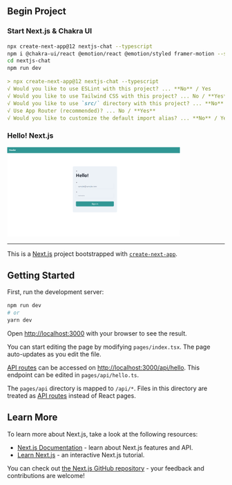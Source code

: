 
## Begin Project 

### Start Next.js & Chakra UI

```bash
npx create-next-app@12 nextjs-chat --typescript
npm i @chakra-ui/react @emotion/react @emotion/styled framer-motion --save
cd nextjs-chat
npm run dev
```

```markdown
> npx create-next-app@12 nextjs-chat --typescript
√ Would you like to use ESLint with this project? ... **No** / Yes
√ Would you like to use Tailwind CSS with this project? ... No / **Yes**
√ Would you like to use `src/` directory with this project? ... **No** / Yes
√ Use App Router (recommended)? ... No / **Yes**
√ Would you like to customize the default import alias? ... **No** / Yes
```

### Hello! Next.js

<img src="docs/screen.png" width="400"/>

---

This is a [Next.js](https://nextjs.org/) project bootstrapped with [`create-next-app`](https://github.com/vercel/next.js/tree/canary/packages/create-next-app).

## Getting Started

First, run the development server:

```bash
npm run dev
# or
yarn dev
```

Open [http://localhost:3000](http://localhost:3000) with your browser to see the result.

You can start editing the page by modifying `pages/index.tsx`. The page auto-updates as you edit the file.

[API routes](https://nextjs.org/docs/api-routes/introduction) can be accessed on [http://localhost:3000/api/hello](http://localhost:3000/api/hello). This endpoint can be edited in `pages/api/hello.ts`.

The `pages/api` directory is mapped to `/api/*`. Files in this directory are treated as [API routes](https://nextjs.org/docs/api-routes/introduction) instead of React pages.

## Learn More

To learn more about Next.js, take a look at the following resources:

- [Next.js Documentation](https://nextjs.org/docs) - learn about Next.js features and API.
- [Learn Next.js](https://nextjs.org/learn) - an interactive Next.js tutorial.

You can check out [the Next.js GitHub repository](https://github.com/vercel/next.js/) - your feedback and contributions are welcome!
